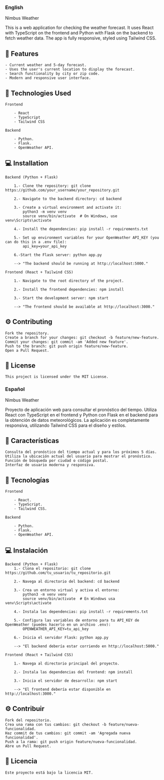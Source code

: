 ### English

Nimbus Weather

This is a web application for checking the weather forecast. It uses React with TypeScript on the frontend and Python with Flask on the backend to fetch weather data. The app is fully responsive, styled using Tailwind CSS.

## 🧩 Features

    - Current weather and 5-day forecast.
    - Uses the user's current location to display the forecast.
    - Search functionality by city or zip code.
    - Modern and responsive user interface.

## 🚀 Technologies Used

    Frontend

        - React
        - TypeScript
        - Tailwind CSS

    Backend

        - Python.
        - Flask.
        - OpenWeather API.

## 💻 Installation

    Backend (Python + Flask)

        1.- Clone the repository: git clone https://github.com/your_username/your_repository.git

        2.- Navigate to the backend directory: cd backend

        3.- Create a virtual environment and activate it:
            python3 -m venv venv
            source venv/bin/activate  # On Windows, use venv\Scripts\activate

        4.- Install the dependencies: pip install -r requirements.txt

        5.- Set up environment variables for your OpenWeather API_KEY (you can do this in a .env file):
            api_key=your_api_key

        6.-Start the Flask server: python app.py

        --> "The backend should be running at http://localhost:5000."

    Frontend (React + Tailwind CSS)

        1.- Navigate to the root directory of the project.

        2.- Install the frontend dependencies: npm install

        3.- Start the development server: npm start

        --> "The frontend should be available at http://localhost:3000."

## ⚙️ Contributing

    Fork the repository.
    Create a branch for your changes: git checkout -b feature/new-feature.
    Commit your changes: git commit -am 'Added new feature'.
    Push to the branch: git push origin feature/new-feature.
    Open a Pull Request.

## 🌱 License

    This project is licensed under the MIT License.

### Español

Nimbus Weather

Proyecto de aplicación web para consultar el pronóstico del tiempo. Utiliza React con TypeScript en el frontend y Python con Flask en el backend para la obtención de datos meteorológicos. La aplicación es completamente responsiva, utilizando Tailwind CSS para el diseño y estilos.

## 🧩 Características

    Consulta del pronóstico del tiempo actual y para los próximos 5 días.
    Utiliza la ubicación actual del usuario para mostrar el pronóstico.
    Función de búsqueda por ciudad o código postal.
    Interfaz de usuario moderna y responsiva.

## 🚀 Tecnologías

    Frontend

        - React.
        - TypeScript.
        - Tailwind CSS.

    Backend

        - Python.
        - Flask.
        - OpenWeather API.


## 💻 Instalación

    Backend (Python + Flask)
        1.- Clona el repositorio: git clone https://github.com/tu_usuario/tu_repositorio.git

        2.- Navega al directorio del backend: cd backend

        3.- Crea un entorno virtual y activa el entorno:
            python3 -m venv venv
            source venv/bin/activate  # En Windows usa venv\Scripts\activate
        
        4.- Instala las dependencias: pip install -r requirements.txt

        5.- Configura las variables de entorno para tu API_KEY de OpenWeather (puedes hacerlo en un archivo .env):
            OPENWEATHER_API_KEY=tu_api_key
        
        6.- Inicia el servidor Flask: python app.py

        --> "El backend debería estar corriendo en http://localhost:5000."

    Frontend (React + Tailwind CSS)

        1.- Navega al directorio principal del proyecto.

        2.- Instala las dependencias del frontend: npm install

        3.- Inicia el servidor de desarrollo: npm start

        --> "El frontend debería estar disponible en http://localhost:3000."

## ⚙️ Contribuir

    Fork del repositorio.
    Crea una rama con tus cambios: git checkout -b feature/nueva-funcionalidad.
    Haz commit de tus cambios: git commit -am 'Agregada nueva funcionalidad'.
    Push a la rama: git push origin feature/nueva-funcionalidad.
    Abre un Pull Request.

## 🌱 Licencia

    Este proyecto está bajo la licencia MIT.
